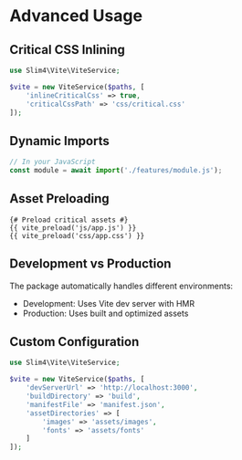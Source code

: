 # Advanced Usage

## Critical CSS Inlining

```php
use Slim4\Vite\ViteService;

$vite = new ViteService($paths, [
    'inlineCriticalCss' => true,
    'criticalCssPath' => 'css/critical.css'
]);
```

## Dynamic Imports

```javascript
// In your JavaScript
const module = await import('./features/module.js');
```

## Asset Preloading

```twig
{# Preload critical assets #}
{{ vite_preload('js/app.js') }}
{{ vite_preload('css/app.css') }}
```

## Development vs Production

The package automatically handles different environments:

- Development: Uses Vite dev server with HMR
- Production: Uses built and optimized assets

## Custom Configuration

```php
use Slim4\Vite\ViteService;

$vite = new ViteService($paths, [
    'devServerUrl' => 'http://localhost:3000',
    'buildDirectory' => 'build',
    'manifestFile' => 'manifest.json',
    'assetDirectories' => [
        'images' => 'assets/images',
        'fonts' => 'assets/fonts'
    ]
]);
```